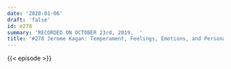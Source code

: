 ```yaml
---
date: '2020-01-06'
draft: 'false'
id: e278
summary: 'RECORDED ON OCTOBER 23rd, 2019.  '
title: '#278 Jerome Kagan: Temperament, Feelings, Emotions, and Personality'
---
```

{{< episode >}}
